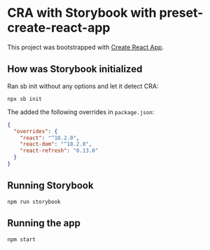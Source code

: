 # CRA with Storybook with preset-create-react-app

This project was bootstrapped with
[Create React App](https://github.com/facebook/create-react-app).

## How was Storybook initialized

Ran sb init without any options and let it detect CRA:

```shell
npx sb init
```

The added the following overrides in `package.json`:

```json
{
  "overrides": {
    "react": "^18.2.0",
    "react-dom": "^18.2.0",
    "react-refresh": "0.13.0"
  }
}
```

## Running Storybook

```shell
npm run storybook
```

## Running the app

```shell
npm start
```

